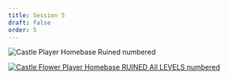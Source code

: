 ```yaml
---
title: Session 5
draft: false
order: 5
---
```



![Castle Player Homebase Ruined numbered](https://i0.wp.com/crossheadstudios.com/wp-content/uploads/2022/06/Castle-Player-Homebase-Ruined-numbered.jpg?resize=3700%2C7200&ssl=1 "Castle Player Homebase Ruined numbered")

[![Castle Flower Player Homebase RUINED All LEVELS numbered](https://i0.wp.com/crossheadstudios.com/wp-content/uploads/2022/06/Castle-Flower-Player-Homebase-RUINED-All-LEVELS-numbered.jpg?resize=3700%2C8400&ssl=1 "Castle Flower Player Homebase RUINED All LEVELS numbered")](https://i0.wp.com/crossheadstudios.com/wp-content/uploads/2022/06/Castle-Flower-Player-Homebase-RUINED-All-LEVELS-numbered.jpg?ssl=1)

